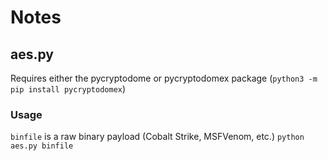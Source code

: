 # Notes

## aes.py
Requires either the pycryptodome or pycryptodomex package (`python3 -m pip install pycryptodomex`) 

### Usage
`binfile` is a raw binary payload (Cobalt Strike, MSFVenom, etc.)
`python aes.py binfile`

